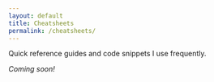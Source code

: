 ```yaml
---
layout: default
title: Cheatsheets
permalink: /cheatsheets/
---
```


Quick reference guides and code snippets I use frequently.

*Coming soon!*
